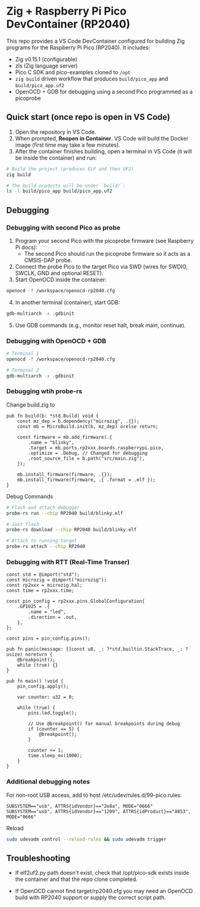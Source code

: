 # Zig + Raspberry Pi Pico DevContainer (RP2040)

This repo provides a VS Code DevContainer configured for building Zig programs for the Raspberry Pi Pico (RP2040). It includes:

- Zig v0.15.1 (configurable)
- zls (Zig language server)
- Pico C SDK and pico-examples cloned to `/opt`
- `zig build` driven workflow that produces `build/pico_app` and `build/pico_app.uf2`
- OpenOCD + GDB for debugging using a second Pico programmed as a picoprobe


## Quick start (once repo is open in VS Code)

1. Open the repository in VS Code.
2. When prompted, **Reopen in Container**. VS Code will build the Docker image (first time may take a few minutes).
3. After the container finishes building, open a terminal in VS Code (it will be inside the container) and run:

```bash
# Build the project (produces ELF and then UF2)
zig build

# The build products will be under `build/`:
ls -l build/pico_app build/pico_app.uf2
```

## Debugging

### Debugging with second Pico as probe
1. Program your second Pico with the picoprobe firmware (see Raspberry Pi docs):
    - The second Pico should run the picoprobe firmware so it acts as a CMSIS-DAP probe.
2. Connect the probe Pico to the target Pico via SWD (wires for SWDIO, SWCLK, GND and optional RESET).
3. Start OpenOCD inside the container:
``` bash
openocd -f /workspace/openocd-rp2040.cfg
```
4. In another terminal (container), start GDB:
``` bash
gdb-multiarch -x .gdbinit
```
5. Use GDB commands (e.g., monitor reset halt, break main, continue).

### Debugging with OpenOCD + GDB

``` bash
# Terminal 1
openocd -f /workspace/openocd-rp2040.cfg

# Terminal 2
gdb-multiarch -x .gdbinit
```
### Debugging wtih probe-rs

Change build.zig to 
``` zig
pub fn build(b: *std.Build) void {
    const mz_dep = b.dependency("microzig", .{});
    const mb = MicroBuild.init(b, mz_dep) orelse return;

    const firmware = mb.add_firmware(.{
        .name = "blinky",
        .target = mb.ports.rp2xxx.boards.raspberrypi.pico,
        .optimize = .Debug, // Changed for debugging
        .root_source_file = b.path("src/main.zig"),
    });

    mb.install_firmware(firmware, .{});
    mb.install_firmware(firmware, .{ .format = .elf });
}
```
Debug Commands
``` bash
# Flash and attach debugger
probe-rs run --chip RP2040 build/blinky.elf

# Just flash
probe-rs download --chip RP2040 build/blinky.elf

# Attach to running target
probe-rs attach --chip RP2040
```

### Debugging with RTT (Real-Time Transer)
``` zig
const std = @import("std");
const microzig = @import("microzig");
const rp2xxx = microzig.hal;
const time = rp2xxx.time;

const pin_config = rp2xxx.pins.GlobalConfiguration{
    .GPIO25 = .{
        .name = "led",
        .direction = .out,
    },
};

const pins = pin_config.pins();

pub fn panic(message: []const u8, _: ?*std.builtin.StackTrace, _: ?usize) noreturn {
    @breakpoint();
    while (true) {}
}

pub fn main() !void {
    pin_config.apply();
    
    var counter: u32 = 0;
    
    while (true) {
        pins.led.toggle();
        
        // Use @breakpoint() for manual breakpoints during debug
        if (counter == 5) {
            @breakpoint();
        }
        
        counter += 1;
        time.sleep_ms(1000);
    }
}
```

### Additional debugging notes
For non-root USB access, add to host /etc/udev/rules.d/99-pico.rules:
``` text
SUBSYSTEM=="usb", ATTRS{idVendor}=="2e8a", MODE="0666"
SUBSYSTEM=="usb", ATTRS{idVendor}=="1209", ATTRS{idProduct}=="4853", MODE="0666"
```

Reload
``` bash
sudo udevadm control --reload-rules && sudo udevadm trigger
```


## Troubleshooting

- If elf2uf2.py path doesn't exist, check that /opt/pico-sdk exists inside the container and that the repo clone completed.

- If OpenOCD cannot find target/rp2040.cfg you may need an OpenOCD build with RP2040 support or supply the correct script path.